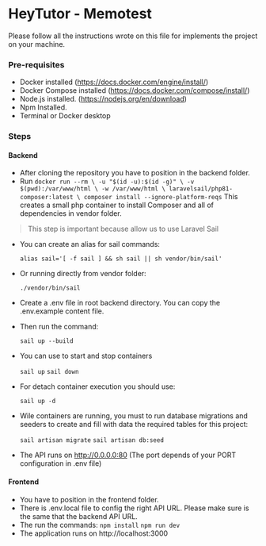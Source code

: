 # HeyTutor - Memotest

Please follow all the instructions wrote on this file for implements the project on your machine.

### Pre-requisites
*	Docker installed (https://docs.docker.com/engine/install/)
*	Docker Compose  installed (https://docs.docker.com/compose/install/)
*	Node.js installed. (https://nodejs.org/en/download)
*	Npm Installed.
*	Terminal or Docker desktop

### Steps 
#### Backend
* After cloning the repository you have to position in the backend folder.
* Run `docker run --rm \
    -u "$(id -u):$(id -g)" \
    -v $(pwd):/var/www/html \
    -w /var/www/html \
    laravelsail/php81-composer:latest \
    composer install --ignore-platform-reqs`
This creates a small php container to install Composer and all of dependencies in vendor folder.

> This step is important because allow us to use Laravel Sail

* You can create an alias for sail commands:

    `alias sail='[ -f sail ] && sh sail || sh vendor/bin/sail'`
* Or running directly from vendor folder:

   `./vendor/bin/sail`
* Create a .env file in root backend directory. You can copy the .env.example content file.
* Then run the command:

    `sail up --build`

* You can use to start and stop containers

     `sail up`
     `sail down`
* For detach container execution you should use:

    `sail up -d`
* Wile containers are running, you must to run database migrations and seeders to create and fill with data the required tables for this project:

    `sail artisan migrate`
    `sail artisan db:seed`
* The API runs on http://0.0.0.0:80 (The port depends of your PORT configuration in .env file)

#### Frontend
* You have to position in the frontend folder.
* There is .env.local file to config the right API URL. Please make sure is the same that the backend API URL.
* The run the commands:
`npm install`
`npm run dev`
 * The application runs on http://localhost:3000